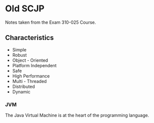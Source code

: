 # Old SCJP

Notes taken from the Exam 310-025 Course.

## Characteristics

* Simple
* Robust
* Object - Oriented
* Platform Independent
* Safe
* High Performance
* Multi - Threaded
* Distributed
* Dynamic

### JVM

The Java Virtual Machine is at the heart of the programming language.



